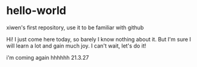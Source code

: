 # hello-world
xiwen's first repository, use it to be familiar with github

Hi!
I just come here today, so barely I know nothing about it.
But I'm sure I will learn a lot and gain much joy.
I can't wait, let's do it!

i'm coming again hhhhhh 21.3.27
